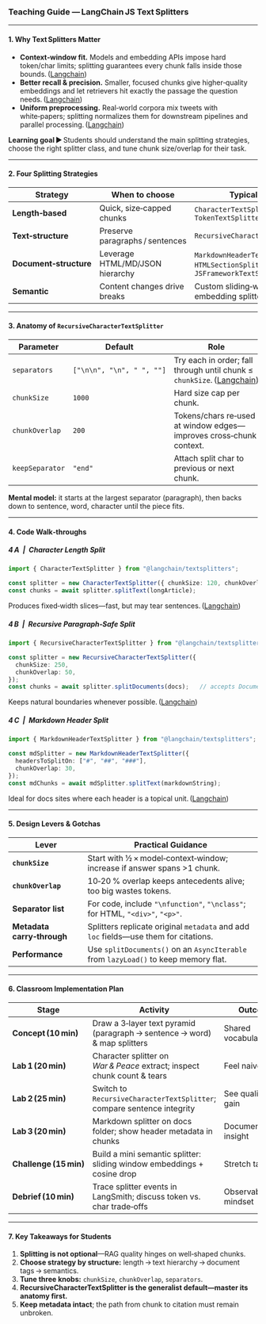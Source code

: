 ### Teaching Guide — LangChain JS **Text Splitters**

---

#### 1. Why Text Splitters Matter

* **Context‑window fit.** Models and embedding APIs impose hard token/char limits; splitting guarantees every chunk falls inside those bounds. ([Langchain][1])
* **Better recall & precision.** Smaller, focused chunks give higher‑quality embeddings and let retrievers hit exactly the passage the question needs. ([Langchain][1])
* **Uniform preprocessing.** Real‑world corpora mix tweets with white‑papers; splitting normalizes them for downstream pipelines and parallel processing. ([Langchain][1])

**Learning goal ►** Students should understand the main splitting strategies, choose the right splitter class, and tune chunk size/overlap for their task.

---

#### 2. Four Splitting Strategies

| Strategy               | When to choose                  | Typical Class                                                                  | One‑liner Example                                                         |
| ---------------------- | ------------------------------- | ------------------------------------------------------------------------------ | ------------------------------------------------------------------------- |
| **Length‑based**       | Quick, size‑capped chunks       | `CharacterTextSplitter`, `TokenTextSplitter`                                   | `new CharacterTextSplitter({ chunkSize: 100 })` ([Langchain][1])          |
| **Text‑structure**     | Preserve paragraphs / sentences | `RecursiveCharacterTextSplitter`                                               | `new RecursiveCharacterTextSplitter({ chunkSize: 100 })` ([Langchain][1]) |
| **Document‑structure** | Leverage HTML/MD/JSON hierarchy | `MarkdownHeaderTextSplitter`, `HTMLSectionSplitter`, `JSFrameworkTextSplitter` | Splits on headings, tags, or component blocks ([Langchain][1])            |
| **Semantic**           | Content changes drive breaks    | Custom sliding‑window embedding splitter                                       | Detect cosine‑drop to cut sections ([Langchain][1])                       |

---

#### 3. Anatomy of `RecursiveCharacterTextSplitter`

| Parameter       | Default                   | Role                                                                        |
| --------------- | ------------------------- | --------------------------------------------------------------------------- |
| `separators`    | `["\n\n", "\n", " ", ""]` | Try each in order; fall through until chunk ≤ `chunkSize`. ([Langchain][2]) |
| `chunkSize`     | `1000`                    | Hard size cap per chunk.                                                    |
| `chunkOverlap`  | `200`                     | Tokens/chars re‑used at window edges—improves cross‑chunk context.          |
| `keepSeparator` | `"end"`                   | Attach split char to previous or next chunk.                                |

**Mental model:** it starts at the largest separator (paragraph), then backs down to sentence, word, character until the piece fits.

---

#### 4. Code Walk‑throughs

##### 4 A | Character Length Split

```ts
import { CharacterTextSplitter } from "@langchain/textsplitters";

const splitter = new CharacterTextSplitter({ chunkSize: 120, chunkOverlap: 0 });
const chunks = await splitter.splitText(longArticle);
```

Produces fixed‑width slices—fast, but may tear sentences. ([Langchain][1])

##### 4 B | Recursive Paragraph‑Safe Split

```ts
import { RecursiveCharacterTextSplitter } from "@langchain/textsplitters";

const splitter = new RecursiveCharacterTextSplitter({
  chunkSize: 250,
  chunkOverlap: 50,
});
const chunks = await splitter.splitDocuments(docs);   // accepts Document[]
```

Keeps natural boundaries whenever possible. ([Langchain][1])

##### 4 C | Markdown Header Split

```ts
import { MarkdownHeaderTextSplitter } from "@langchain/textsplitters";

const mdSplitter = new MarkdownHeaderTextSplitter({
  headersToSplitOn: ["#", "##", "###"],
  chunkOverlap: 30,
});
const mdChunks = await mdSplitter.splitText(markdownString);
```

Ideal for docs sites where each header is a topical unit. ([Langchain][1])

---

#### 5. Design Levers & Gotchas

| Lever                      | Practical Guidance                                                                   |
| -------------------------- | ------------------------------------------------------------------------------------ |
| **`chunkSize`**            | Start with ½ × model‑context‑window; increase if answer spans >1 chunk.              |
| **`chunkOverlap`**         | 10‑20 % overlap keeps antecedents alive; too big wastes tokens.                      |
| **Separator list**         | For code, include `"\nfunction"`, `"\nclass"`; for HTML, `"<div>"`, `"<p>"`.         |
| **Metadata carry‑through** | Splitters replicate original `metadata` and add `loc` fields—use them for citations. |
| **Performance**            | Use `splitDocuments()` on an `AsyncIterable` from `lazyLoad()` to keep memory flat.  |

---

#### 6. Classroom Implementation Plan

| Stage                  | Activity                                                                  | Outcome                |
| ---------------------- | ------------------------------------------------------------------------- | ---------------------- |
| **Concept (10 min)**   | Draw a 3‑layer text pyramid (paragraph → sentence → word) & map splitters | Shared vocabulary      |
| **Lab 1 (20 min)**     | Character splitter on *War & Peace* extract; inspect chunk count & tears  | Feel naive slicing     |
| **Lab 2 (25 min)**     | Switch to `RecursiveCharacterTextSplitter`; compare sentence integrity    | See qualitative gain   |
| **Lab 3 (20 min)**     | Markdown splitter on docs folder; show header metadata in chunks          | Document‑aware insight |
| **Challenge (15 min)** | Build a mini semantic splitter: sliding window embeddings + cosine drop   | Stretch task           |
| **Debrief (10 min)**   | Trace splitter events in LangSmith; discuss token vs. char trade‑offs     | Observability mindset  |

---

#### 7. Key Takeaways for Students

1. **Splitting is not optional**—RAG quality hinges on well‑shaped chunks.
2. **Choose strategy by structure:** length → text hierarchy → document tags → semantics.
3. **Tune three knobs:** `chunkSize`, `chunkOverlap`, `separators`.
4. **RecursiveCharacterTextSplitter is the generalist default—master its anatomy first.**
5. **Keep metadata intact**; the path from chunk to citation must remain unbroken.

[1]: https://js.langchain.com/docs/concepts/text_splitters/ "Text splitters | ️ Langchain"
[2]: https://js.langchain.com/docs/how_to/recursive_text_splitter/?utm_source=chatgpt.com "How to recursively split text by characters - LangChain.js"
